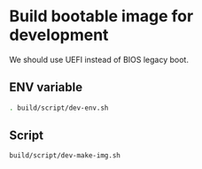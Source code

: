 # Build bootable image for development

We should use UEFI instead of BIOS legacy boot.

## ENV variable

```bash
. build/script/dev-env.sh
```

## Script

```bash
build/script/dev-make-img.sh
```